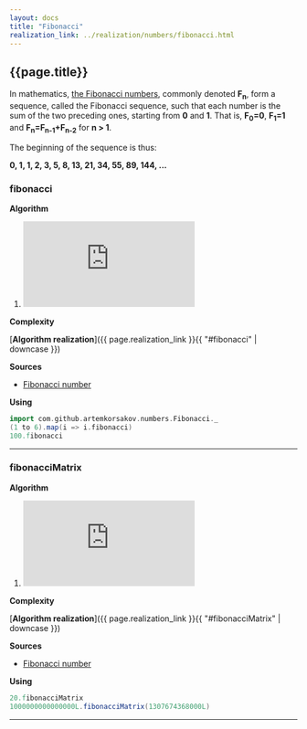 ```yaml
---
layout: docs
title: "Fibonacci"
realization_link: ../realization/numbers/fibonacci.html
---
```


## {{page.title}}

In mathematics, [the Fibonacci numbers](https://en.wikipedia.org/wiki/Fibonacci_number), 
commonly denoted **F<sub>n</sub>**, form a sequence, called the Fibonacci sequence, 
such that each number is the sum of the two preceding ones, starting from **0** and **1**. 
That is, **F<sub>0</sub>=0**, **F<sub>1</sub>=1** and
**F<sub>n</sub>=F<sub>n-1</sub>+F<sub>n-2</sub>**
for **n > 1**.

The beginning of the sequence is thus:

**0, 1, 1, 2, 3, 5, 8, 13, 21, 34, 55, 89, 144, ...**

### fibonacci

**Algorithm**
1. ![formula](http://latex.codecogs.com/svg.latex?%7B%5Cdisplaystyle%20F_%7Bn%7D=%5Cleft%5B%7B%5Cfrac%20%7B%5Cvarphi%20%5E%7Bn%7D%7D%7B%5Csqrt%20%7B5%7D%7D%7D%5Cright%5D,%5C%20n%5Cgeq%200.%7D)

**Complexity** 
     
[**Algorithm realization**]({{ page.realization_link }}{{ "#fibonacci" | downcase }})

**Sources** 
- [Fibonacci number](https://en.wikipedia.org/wiki/Fibonacci_number)

**Using**
```scala mdoc
import com.github.artemkorsakov.numbers.Fibonacci._
(1 to 6).map(i => i.fibonacci)
100.fibonacci
```

---

### fibonacciMatrix

**Algorithm**
1. ![formula](http://latex.codecogs.com/svg.latex?%7B%5Cdisplaystyle%20%7B%5Cbegin%7Bpmatrix%7D1&1%5C%5C1&0%5Cend%7Bpmatrix%7D%7D%5E%7Bn%7D=%7B%5Cbegin%7Bpmatrix%7DF_%7Bn&plus;1%7D&F_%7Bn%7D%5C%5CF_%7Bn%7D&F_%7Bn-1%7D%5Cend%7Bpmatrix%7D%7D%7D)

**Complexity** 
     
[**Algorithm realization**]({{ page.realization_link }}{{ "#fibonacciMatrix" | downcase }})

**Sources** 
- [Fibonacci number](https://en.wikipedia.org/wiki/Fibonacci_number)

**Using**
```scala mdoc
20.fibonacciMatrix
1000000000000000L.fibonacciMatrix(1307674368000L)
```

---

